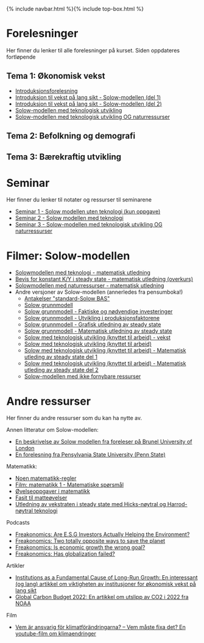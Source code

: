 
{% include navbar.html %}{% include top-box.html %}

# Forelesninger
Her finner du lenker til alle forelesninger på kurset. Siden oppdateres fortløpende

## Tema 1: Økonomisk vekst

* [Introduksjonsforelesning](https://uit-sok-2011-v2024.github.io/assets/F1_intro_v24.pdf)
* [Introduksjon til vekst på lang sikt - Solow-modellen (del 1)](https://uit-sok-2011-v2024.github.io/assets/F2_vekst1_v24.pdf)
* [Introduksjon til vekst på lang sikt - Solow-modellen (del 2)](https://uit-sok-2011-v2024.github.io/assets/F3_solow_bas_del2_2024.pdf)
* [Solow-modellen med teknologisk utvikling](https://uit-sok-2011-v2024.github.io/assets/F4_solow_teknologi_v24_v1.pdf)
* [Solow-modellen med teknologisk utvikling OG naturressurser](https://uit-sok-2011-v2024.github.io/assets/F5_solow_naturressurser_v24.pdf)
## Tema 2: Befolkning og demografi

## Tema 3: Bærekraftig utvikling


# Seminar
Her finner du lenker til notater og ressurser til seminarene
* [Seminar 1 - Solow modellen uten teknologi (kun oppgave)](https://uit-sok-2011-v2024.github.io/assets/Seminar_1_v24.pdf)
* [Seminar 2 - Solow modellen med teknologi](https://uit-sok-2011-v2024.github.io/assets/seminar_2.html)
* [Seminar 3 - Solow-modellen med teknologisk utvikling OG naturressurser](https://uit-sok-2011-v2024.github.io/assets/Seminar_3_v24.pdf)

# Filmer: Solow-modellen
* [Solowmodellen med teknologi - matematisk utledning](https://youtu.be/lC-IczavEik)
* [Bevis for konstant K/Y i steady state - matematisk utledning (overkurs)](https://youtu.be/X5E_lnNk1G4)
* [Solowmodellen med naturressurser - matematisk utledning](https://youtu.be/MuUxb7R1MKE)
* Andre versjoner av Solow-modellen (annerledes fra pensumboka!)
  * [Antakelser "standard-Solow BAS"](https://youtu.be/JVIaH1djNrM)
  * [Solow grunnmodell](https://youtu.be/aNFKSpEIBrI)
  * [Solow grunnmodell - Faktiske og nødvendige investeringer](https://youtu.be/QSb8_ME7DVY)
  * [Solow grunnmodell - Utvikling i produksjonsfaktorene](https://youtu.be/79NAPF2noko)
  * [Solow grunnmodell - Grafisk utledning av steady state](https://youtu.be/wHjo7JY2qmE) 
  * [Solow grunnmodell - Matematisk utledning av steady state](https://youtu.be/OfOLmG-sTbw)  
  * [Solow med teknologisk utvikling (knyttet til arbeid) - vekst](https://youtu.be/Bx3NIOtVwxI)  
  * [Solow med teknologisk utvikling (knyttet til arbeid)](https://youtu.be/Bx3NIOtVwxI)  
  * [Solow med teknologisk utvikling (knyttet til arbeid) - Matematisk utleding av steady state del 1](https://youtu.be/YVncuuOEkeA)  
  * [Solow med teknologisk utvikling (knyttet til arbeid) - Matematisk utleding av steady state del 2](https://youtu.be/Bo9n_HDYNwQ)
  * [Solow-modellen med ikke fornybare ressurser](https://youtu.be/pNT8rgaDv4s)  

# Andre ressurser
Her finner du andre ressurser som du kan ha nytte av.

Annen litteratur om Solow-modellen:
* [En beskrivelse av Solow modellen fra foreleser på Brunel University of London](https://uit-sok-2011-v2024.github.io/assets/Teach_brunel_1011.pdf)
* [En forelesning fra Pensylvania State University (Penn State)](https://www.sas.upenn.edu/~vr0j/oldteaching/econ10205/lectures/grow5_solow.pdf)

Matematikk:
* [Noen matematikk-regler](https://uit-sok-2011-v23.github.io/assets/Matematikk.pdf)
* [Film: matematikk 1 - Matematiske spørsmål](https://youtu.be/BgDntxXBW_Q)
* [Øvelseoppgaver i matematikk](https://uit-sok-2011-v2024.github.io/assets/mathquiz.html)
* [Fasit til matteøvelser](https://uit-sok-2011-v2024.github.io/assets/mathquiz_solution.html)
* [Utledning av vekstraten i steady state med Hicks-nøytral og Harrod-nøytral teknologi](https://uit-sok-2011-v2024.github.io/assets/Utledning_ss_hicks_harrod_fs.pdf)

Podcasts
* [Freakonomics: Are E.S.G Investors Actually Helping the Environment?](https://freakonomics.com/podcast/are-e-s-g-investors-actually-helping-the-environment/)
* [Freakonomics: Two totally opposite ways to save the planet](https://freakonomics.com/podcast/two-totally-opposite-ways-to-save-the-planet/)
* [Freakonomics: Is economic growth the wrong goal?](https://freakonomics.com/podcast/is-economic-growth-the-wrong-goal-update/)
* [Freakonomics: Has globalization failed?](https://freakonomics.com/podcast/has-globalization-failed/)

Artikler
* [Institutions as a Fundamental Cause of Long-Run Growth: En interessant (og lang) artikkel om viktigheten av institusjoner for økonomisk vekst på lang sikt](https://doi.org/10.1016/S1574-0684(05)01006-3)
* [Global Carbon Budget 2022: En artikkel om utslipp av CO2 i 2022 fra NOAA](https://essd.copernicus.org/articles/14/4811/2022/)

Film
* [Vem är ansvarig för klimatförändringarna? – Vem måste fixa det? En youtube-film om klimaendringer](https://www.youtube.com/watch?v=ipVxxxqwBQw)

  
